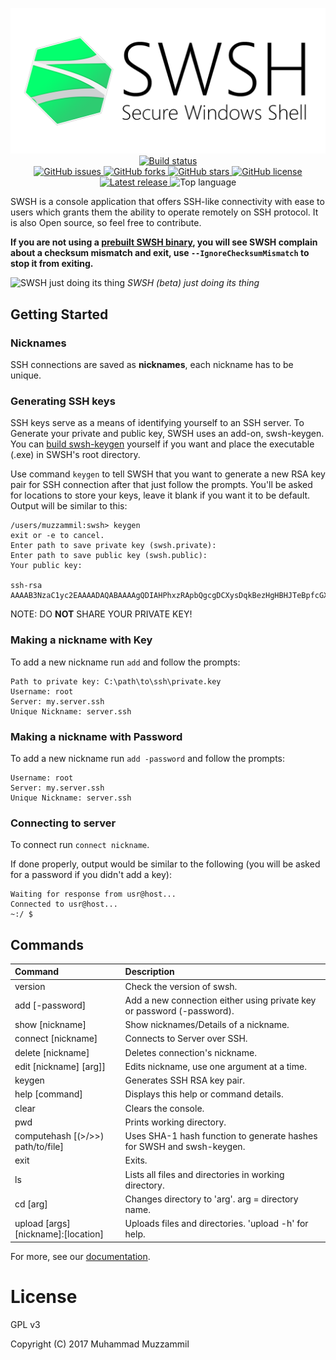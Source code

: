 <p align="center">
  <img src=".images/github banner.png"/>
  <a href="https://ci.appveyor.com/project/muhammadmuzzammil1998/swsh/branch/master" target="_blank">
    <img src="https://ci.appveyor.com/api/projects/status/1f2uc16tue6h0r0l/branch/master?retina=true" alt="Build status">
  </a>
  <br>
  <a href="https://github.com/SecureWindowsShell/SWSH/issues" target="_blank">
    <img src="https://img.shields.io/github/issues/SecureWindowsShell/SWSH.svg?style=for-the-badge" alt="GitHub issues">
  </a>
  <a href="https://github.com/SecureWindowsShell/SWSH/network" target="_blank">
    <img src="https://img.shields.io/github/forks/SecureWindowsShell/SWSH.svg?style=for-the-badge" alt="GitHub forks">
  </a>
  <a href="https://github.com/SecureWindowsShell/SWSH/stargazers" target="_blank">
    <img src="https://img.shields.io/github/stars/SecureWindowsShell/SWSH.svg?style=for-the-badge" alt="GitHub stars">
  </a>
  <a href="https://github.com/SecureWindowsShell/SWSH/blob/master/LICENSE" target="_blank">
    <img src="https://img.shields.io/github/license/SecureWindowsShell/SWSH.svg?style=for-the-badge" alt="GitHub license">
  </a>
  <a href="https://github.com/SecureWindowsShell/SWSH/releases" target="_blank">
    <img src="https://img.shields.io/github/release/SecureWindowsShell/SWSH/all.svg?style=for-the-badge" alt="Latest release">
  </a>
  <img src="https://img.shields.io/github/languages/top/SecureWindowsShell/SWSH.svg?style=for-the-badge" alt="Top language">
</p>

SWSH is a console application that offers SSH-like connectivity with ease to users which grants them the ability to operate remotely on SSH protocol. It is also Open source, so feel free to contribute.

**If you are not using a [prebuilt SWSH binary](https://github.com/SecureWindowsShell/SWSH/releases), you will see SWSH complain about a checksum mismatch and exit, use `--IgnoreChecksumMismatch` to stop it from exiting.**

![SWSH just doing its thing](https://user-images.githubusercontent.com/12321712/36257898-bfaba952-127e-11e8-9bd9-b63d4885f649.png)
*SWSH (beta) just doing its thing*

## Getting Started

### Nicknames

SSH connections are saved as **nicknames**, each nickname has to be unique.

### Generating SSH keys

SSH keys serve as a means of identifying yourself to an SSH server. To Generate your private and public key, SWSH uses an add-on, swsh-keygen. You can [build swsh-keygen](https://github.com/SecureWindowsShell/swsh-keygen) yourself if you want and place the executable (.exe) in SWSH's root directory. 

Use command ```keygen``` to tell SWSH that you want to generate a new RSA key pair for SSH connection after that just follow the prompts. 
You'll be asked for locations to store your keys, leave it blank if you want it to be default.
Output will be similar to this:

```swsh
/users/muzzammil:swsh> keygen
exit or -e to cancel.
Enter path to save private key (swsh.private): 
Enter path to save public key (swsh.public):
Your public key:

ssh-rsa AAAAB3NzaC1yc2EAAAADAQABAAAAgQDIAHPhxzRApbQgcgDCXysDqkBezHgHBHJTeBpfcGXfkHyGKUlbv7X1Ftz5Qyl6lEPwTg2vOR+FCMKbOOVbv5ISZXJJyGSiPPqis0Jfp58wmSjPuyS78N+ZgqynD6SXbcKbJhEYtriPBKueraj3lY3DYQjRQR42YoeAqjcAg2Riew==
```

NOTE: DO **NOT** SHARE YOUR PRIVATE KEY!

### Making a nickname with Key

To add a new nickname run ```add``` and follow the prompts:

```swsh
Path to private key: C:\path\to\ssh\private.key
Username: root
Server: my.server.ssh
Unique Nickname: server.ssh
```

### Making a nickname with Password

To add a new nickname run ```add -password``` and follow the prompts:

```swsh
Username: root
Server: my.server.ssh
Unique Nickname: server.ssh
```

### Connecting to server

To connect run ```connect nickname```.

If done properly, output would be similar to the following (you will be asked for a password if you didn't add a key):

```swsh
Waiting for response from usr@host...
Connected to usr@host...
~:/ $
```

## Commands

| Command                             | Description                                                            |
|:------------------------------------|:-----------------------------------------------------------------------|
| version                             | Check the version of swsh.                                             |
| add    [-password]                  | Add a new connection either using private key or password (-password). |
| show    [nickname]                  | Show nicknames/Details of a nickname.                                  |
| connect [nickname]                  | Connects to Server over SSH.                                           |
| delete  [nickname]                  | Deletes connection's nickname.                                         |
| edit    [nickname] [arg]]           | Edits nickname, use one argument at a time.                            |
| keygen                              | Generates SSH RSA key pair.                                            |
| help    [command]                   | Displays this help or command details.                                 |
| clear                               | Clears the console.                                                    |
| pwd                                 | Prints working directory.                                              |
| computehash [(>/>>) path/to/file]   | Uses SHA-1 hash function to generate hashes for SWSH and swsh-keygen.  |
| exit                                | Exits.                                                                 |
| ls                                  | Lists all files and directories in working directory.                  |
| cd [arg]                            | Changes directory to 'arg'. arg = directory name.                      |
| upload [args] [nickname]:[location] | Uploads files and directories. 'upload -h' for help.                   |

For more, see our [documentation](DOCUMENTATION.md).

# License

GPL v3

Copyright (C) 2017  Muhammad Muzzammil

